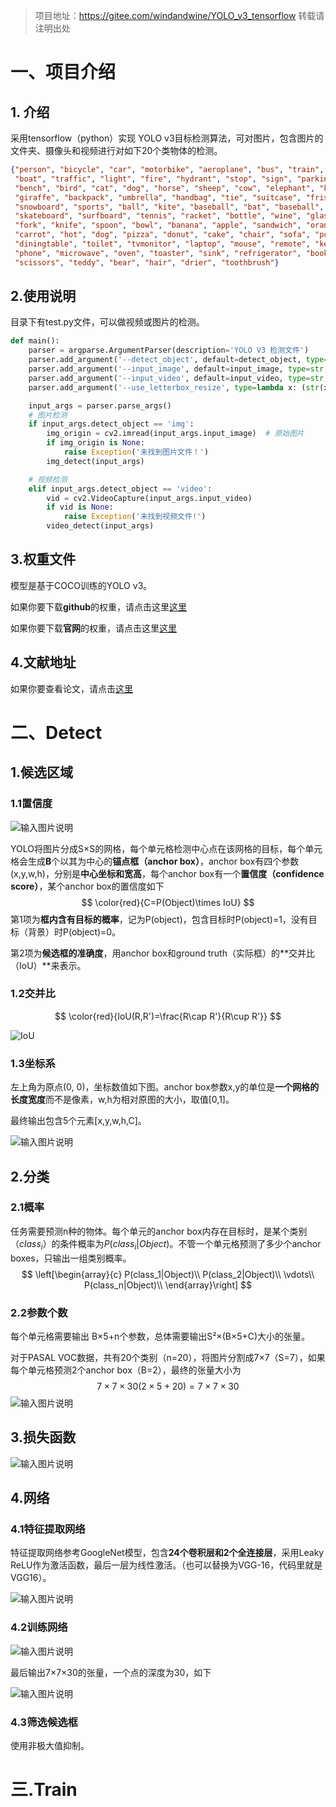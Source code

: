 > 项目地址：https://gitee.com/windandwine/YOLO_v3_tensorflow
> 转载请注明出处

# 一、项目介绍

## 1. 介绍

采用tensorflow（python）实现 YOLO v3目标检测算法，可对图片，包含图片的文件夹、摄像头和视频进行对如下20个类物体的检测。

```json
{"person", "bicycle", "car", "motorbike", "aeroplane", "bus", "train", "truck",
 "boat", "traffic", "light", "fire", "hydrant", "stop", "sign", "parking", "meter", 
 "bench", "bird", "cat", "dog", "horse", "sheep", "cow", "elephant", "bear", "zebra", 
 "giraffe", "backpack", "umbrella", "handbag", "tie", "suitcase", "frisbee", "skis", 
 "snowboard", "sports", "ball", "kite", "baseball", "bat", "baseball", "glove", 
 "skateboard", "surfboard", "tennis", "racket", "bottle", "wine", "glass", "cup", 
 "fork", "knife", "spoon", "bowl", "banana", "apple", "sandwich", "orange", "broccoli",
 "carrot", "hot", "dog", "pizza", "donut", "cake", "chair", "sofa", "pottedplant", "bed",
 "diningtable", "toilet", "tvmonitor", "laptop", "mouse", "remote", "keyboard", "cell", 
 "phone", "microwave", "oven", "toaster", "sink", "refrigerator", "book", "clock", "vase",
 "scissors", "teddy", "bear", "hair", "drier", "toothbrush"}
```

## 2.使用说明

目录下有test.py文件，可以做视频或图片的检测。

```python
def main():
    parser = argparse.ArgumentParser(description='YOLO V3 检测文件')
    parser.add_argument('--detect_object', default=detect_object, type=str, help='检测目标-img或video')
    parser.add_argument('--input_image', default=input_image, type=str, help='图片路径')
    parser.add_argument('--input_video', default=input_video, type=str, help='视频路径')
    parser.add_argument('--use_letterbox_resize', type=lambda x: (str(x).lower() == 'true'), default=True, help='是否使用letterbox')

    input_args = parser.parse_args()
    # 图片检测
    if input_args.detect_object == 'img':
        img_origin = cv2.imread(input_args.input_image)  # 原始图片
        if img_origin is None:
            raise Exception('未找到图片文件！')
        img_detect(input_args)

    # 视频检测
    elif input_args.detect_object == 'video':
        vid = cv2.VideoCapture(input_args.input_video)
        if vid is None:
            raise Exception('未找到视频文件!')
        video_detect(input_args)
```

## 3.权重文件

模型是基于COCO训练的YOLO v3。

如果你要下载**github**的权重，请点击这里[这里](https://github.com/YunYang1994/tensorflow-yolov3/releases/download/v1.0/yolov3_coco.tar.gz)

如果你要下载**官网**的权重，请点击这里[这里](https://pjreddie.com/darknet/yolo/)

## 4.文献地址

如果你要查看论文，请点击[这里](https://arxiv.org/abs/1804.02767)

# 二、Detect

## 1.候选区域

### 1.1置信度
![输入图片说明](https://images.gitee.com/uploads/images/2019/0903/171315_61f9d368_1295352.png "1567153281362.png")

YOLO将图片分成S×S的网格，每个单元格检测中心点在该网格的目标，每个单元格会生成**B**个以其为中心的**锚点框（anchor box）**，anchor box有四个参数(x,y,w,h)，分别是**中心坐标和宽高**，每个anchor box有一个**置信度（confidence score）**，某个anchor box的置信度如下
$$
\color{red}{C=P(Object)\times IoU}
$$
第1项为**框内含有目标的概率**，记为P(object)，包含目标时P(object)=1，没有目标（背景）时P(object)=0。

第2项为**候选框的准确度**，用anchor box和ground truth（实际框）的**交并比（IoU）**来表示。

### 1.2交并比

$$
\color{red}{IoU(R,R')=\frac{R\cap R'}{R\cup R'}}
$$

![IoU](https://images.gitee.com/uploads/images/2019/0903/171341_f9b2a912_1295352.png "IoU")

### 1.3坐标系

左上角为原点(0, 0)，坐标数值如下图。anchor box参数x,y的单位是**一个网格的长度宽度**而不是像素，w,h为相对原图的大小，取值[0,1]。

最终输出包含5个元素[x,y,w,h,C]。

![输入图片说明](https://images.gitee.com/uploads/images/2019/0903/171438_3a0c2885_1295352.png "1567134423844.png")

## 2.分类

### 2.1概率

任务需要预测n种的物体。每个单元的anchor box内存在目标时，是某个类别（$class_i$）的条件概率为$P(class_i|Object)$。不管一个单元格预测了多少个anchor boxes，只输出一组类别概率。
$$
\left[\begin{array}{c}
P(class_1|Object)\\
P(class_2|Object)\\
\vdots\\
P(class_n|Object)\\
\end{array}\right]
$$

### 2.2参数个数

每个单元格需要输出 B×5+n个参数，总体需要输出S²×(B×5+C)大小的张量。

对于PASAL VOC数据，共有20个类别（n=20），将图片分割成7×7（S=7），如果每个单元格预测2个anchor box（B=2），最终的张量大小为
$$
7\times 7 \times30 (2\times5+20)=7\times 7 \times30
$$
![输入图片说明](https://images.gitee.com/uploads/images/2019/0903/171503_cba6c8c4_1295352.png "1567143285258.png")
## 3.损失函数

![输入图片说明](https://images.gitee.com/uploads/images/2019/0903/172346_09a1f0bf_1295352.png "图像 16.png")

## 4.网络

### 4.1特征提取网络

特征提取网络参考GoogleNet模型，包含**24个卷积层和2个全连接层**，采用Leaky ReLU作为激活函数，最后一层为线性激活。（也可以替换为VGG-16，代码里就是VGG16）。

![输入图片说明](https://images.gitee.com/uploads/images/2019/0903/171525_c5a14378_1295352.png "1567143364009.png")

### 4.2训练网络

![输入图片说明](https://images.gitee.com/uploads/images/2019/0903/171539_28ebc481_1295352.png "1567147305428.png")

最后输出7×7×30的张量，一个点的深度为30，如下

![输入图片说明](https://images.gitee.com/uploads/images/2019/0903/171556_0b8214fd_1295352.png "1567146057236.png")

### 4.3筛选候选框

使用非极大值抑制。

# 三.Train

